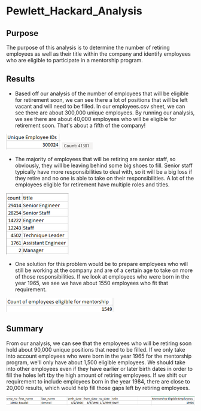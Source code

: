 # Pewlett_Hackard_Analysis
## Purpose
The purpose of this analysis is to determine the number of retiring employees as well as their title within the company and identify employees who are eligible to participate in a mentorship program.
## Results
- Based off our analysis of the number of employees that will be eligible for retirement soon, we can see there a lot of positions that will be left vacant and will need to be filled. In our employees.csv sheet, we can see there are about 300,000 unique employees. By running our analysis, we see there are about 40,000 employees who will be eligible for retirement soon. That's about a fifth of the company!

![Total Number of Employees](https://github.com/jlozano1990/Pewlett_Hackard_Analysis/blob/main/emp_IDs.PNG)
![Employees Eligible for Retirement](https://github.com/jlozano1990/Pewlett_Hackard_Analysis/blob/main/emp_retire_eligible_count.PNG)

- The majority of employees that will be retiring are senior staff, so obviously, they will be leaving behind some big shoes to fill. Senior staff typically have more responsibilities to deal with, so it will be a big loss if they retire and no one is able to take on their responsibilities. A lot of the employees eligible for retirement have multiple roles and titles. 

![Titles of Retiring Employees](https://github.com/jlozano1990/Pewlett_Hackard_Analysis/blob/main/retiring_titles_img.PNG)

- One solution for this problem would be to prepare employees who will still be working at the company and are of a certain age to take on more of those responsibilities. If we look at employees who were born in the year 1965, we see we have about 1550 employees who fit that requirement.

![Number of Employees Eligible for Mentorship Program based on birth date](https://github.com/jlozano1990/Pewlett_Hackard_Analysis/blob/main/mentor_elig_count.PNG)

## Summary
From our analysis, we can see that the employees who will be retiring soon hold about 90,000 unique positions that need to be filled. If we only take into account employees who were born in the year 1965 for the mentorship program, we'll only have about 1,500 eligible employees. We should take into other employees even if they have earlier or later birth dates in order to fill the holes left tby the high amount of retiring employees. If we shift our requirement to include employees born in the year 1984, there are close to 20,000 results, which would help fill those gaps left by retiring employees.

![Number of Employees eligible for mentorship by adding a year](https://github.com/jlozano1990/Pewlett_Hackard_Analysis/blob/main/mentor_elig_1964.PNG)
